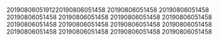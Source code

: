 2019080605191220190806051458
20190806051458
20190806051458
20190806051458
20190806051458
20190806051458
20190806051458
20190806051458
20190806051458
20190806051458
20190806051458
20190806051458
20190806051458
20190806051458
20190806051458
